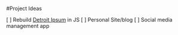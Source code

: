 #Project Ideas

[ ] Rebuild [Detroit Ipsum](https://github.com/jeseekia/DetroitIpsum) in JS
[ ] Personal Site/blog
[ ] Social media management app
